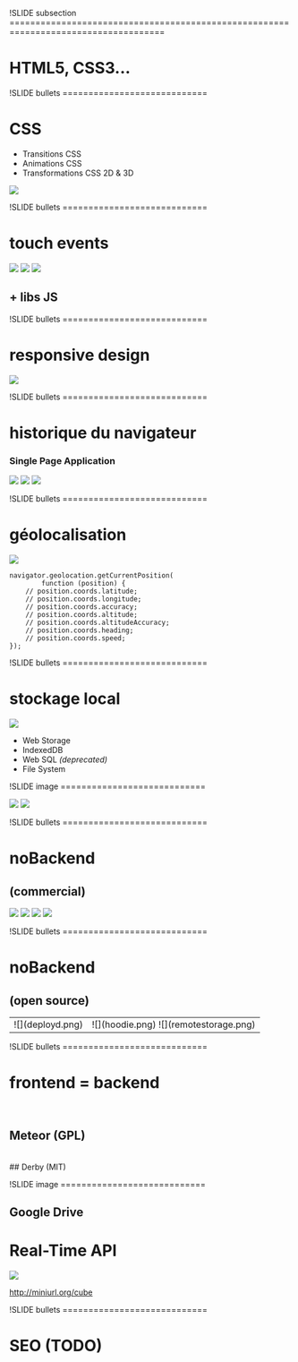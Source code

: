 !SLIDE subsection ====================================================================================

# HTML5, CSS3...

!SLIDE bullets ============================

# CSS

* Transitions CSS
* Animations CSS
* Transformations CSS 2D & 3D

<a href="http://css3.bradshawenterprises.com/transforms/#cubecarousel">![](cube-css.png)</a>

!SLIDE bullets ============================

# touch events

![](touch1.png)
![](touch2.png)
![](touch3.png)

## + libs JS

!SLIDE bullets ============================

# responsive design

![](responsive.png)


!SLIDE bullets ============================

# historique du navigateur

### Single Page Application

![](previous.png)
![](next.png)
![](bookmark.png)


!SLIDE bullets ============================

# géolocalisation

![](location.png)

    navigator.geolocation.getCurrentPosition(
            function (position) {
        // position.coords.latitude;
        // position.coords.longitude;
        // position.coords.accuracy;
        // position.coords.altitude;
        // position.coords.altitudeAccuracy;
        // position.coords.heading;
        // position.coords.speed;
    });


!SLIDE bullets ============================

# stockage local

![](db.png)

* Web Storage
* IndexedDB
* Web SQL _(deprecated)_
* File System


!SLIDE image ============================

![](offline.jpg)
![](sync.png)

!SLIDE bullets ============================

# noBackend
## (commercial)

![](parse.png)
![](firebase.png)
![](backendless.png)
![](kinvey.png)


!SLIDE bullets ============================

# noBackend
## (open source)

<table>
 <tr><td rowspan="2">![](deployd.png)</td></tr>
 <tr><td>![](hoodie.png)
     ![](remotestorage.png)</td></tr>
</table>


!SLIDE bullets ============================

# frontend = backend

<br/>

## <span class="bigger">Meteor</span> <span class="small red">(GPL)</span>
<br/>
## <span class="bigger">Derby</span> <span class="small green">(MIT)</span>


!SLIDE image ============================

## Google Drive
# Real-Time API

![](cube.png)

<span class="biggest bold">http://miniurl.org/cube</span>


!SLIDE bullets ============================

# SEO (TODO)
